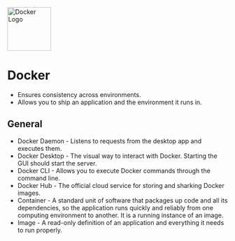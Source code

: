 <image alt="Docker Logo" height="100px" src="./images/docker.png" width="100px" />

# Docker

* Ensures consistency across environments.
* Allows you to ship an application and the environment it runs in.

## General
* Docker Daemon - Listens to requests from the desktop app and executes them.
* Docker Desktop - The visual way to interact with Docker. Starting the GUI should start the server.
* Docker CLI - Allows you to execute Docker commands through the command line.
* Docker Hub - The official cloud service for storing and sharking Docker images.
* Container - A standard unit of software that packages up code and all its dependencies, so the application runs quickly and reliably from one computing environment to another. It is a running instance of an image.
* Image - A read-only definition of an application and everything it needs to run properly.